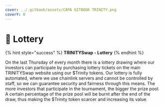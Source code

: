 ```yaml
---
cover: ../.gitbook/assets/CAPA GITBOOK TRINITY.png
coverY: 0
---
```


# 💸 Lottery

{% hint style="success" %}
**TRINITYSwap - Lottery**
{% endhint %}

On the last Thursday of every month there is a lottery drawing where our investors can participate by purchasing lottery tickets on the main TRINITYSwap website using our $Trinity tokens. Our lottery is fully automated, where we use chainlink servers and cannot be controlled by staff, so we can guarantee security and fairness through this means. The more investors that participate in the tournament, the bigger the prize pool. A certain percentage of the prize pool will be burnt after the end of the draw, thus making the $Trinity token scarcer and increasing its value.
